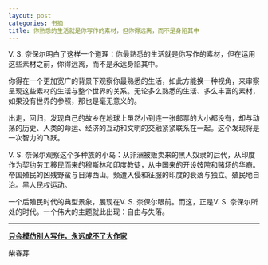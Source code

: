 ```yaml
---
layout: post
categories: 书摘
title: 你熟悉的生活就是你写作的素材，但你得远离，而不是身陷其中
---
```


V. S. 奈保尔明白了这样一个道理：你最熟悉的生活就是你写作的素材，但在运用这些素材之前，你得远离，而不是永远身陷其中。

你得在一个更加宽广的背景下观察你最熟悉的生活，如此方能换一种视角，来审察呈现这些素材的生活与整个世界的关系。无论多么熟悉的生活、多么丰富的素材，如果没有世界的参照，那也是毫无意义的。

出走，回归，发现自己的故乡在地球上虽然小到连一张邮票的大小都没有，却与动荡的历史、人类的命运、经济的互动和文明的交融紧紧联系在一起。这个发现将是一次智力的飞跃。

V. S. 奈保尔观察这个多种族的小岛：从非洲被贩卖来的黑人奴隶的后代，从印度作为契约劳工移民而来的穆斯林和印度教徒，从中国来的开设妓院和赌场的华裔。帝国殖民的凶残野蛮与日薄西山。频遭入侵和征服的印度的衰落与独立。殖民地自治。黑人民权运动。

一个后殖民时代的典型景象，展现在V. S. 奈保尔眼前。而这，正是V. S. 奈保尔所处的时代。一个伟大的主题就此出现：自由与失落。

---

**[只会模仿别人写作，永远成不了大作家](https://mp.weixin.qq.com/s/xvFxYfpDnImq9PzFR7NV2A)**

柴春芽